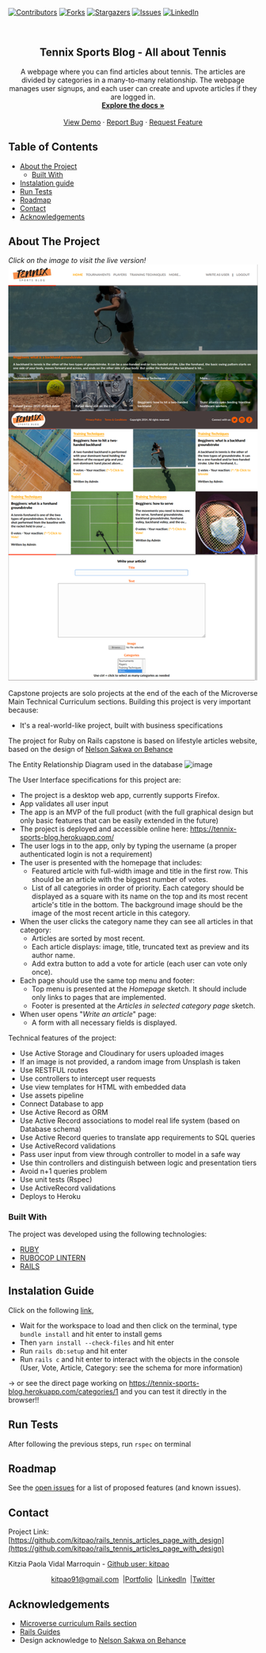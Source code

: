 [![Contributors][contributors-shield]][contributors-url]
[![Forks][forks-shield]][forks-url]
[![Stargazers][stars-shield]][stars-url]
[![Issues][issues-shield]][issues-url]
[![LinkedIn][linkedin-shield]][linkedin-url]

<!-- PROJECT LOGO -->
<br />
<p align="center">
  <h2 align="center"> Tennix Sports Blog - All about Tennis</h2>
  <p align="center">
     A webpage where you can find articles about tennis. The articles are divided by categories in a many-to-many relationship. The webpage manages user signups, and each user can create and upvote articles if they are logged in.
    <br />
    <a href="https://github.com/kitpao/rails_tennis_articles_page_with_design"><strong>Explore the docs »</strong></a>
    <br />
    <br />
    <a href="https://tennix-sports-blog.herokuapp.com/">View Demo</a>
    ·
    <a href="https://github.com/kitpao/rails_tennis_articles_page_with_design/issues">Report Bug</a>
    ·
    <a href="https://github.com/kitpao/rails_tennis_articles_page_with_design/issues">Request Feature</a>
  </p>
</p>

## Table of Contents
* [About the Project](#about-the-project)
  * [Built With](#built-with)
* [Instalation guide](#instalation-guide)
* [Run Tests](#run-tests)
* [Roadmap](#roadmap)
* [Contact](#contact)
* [Acknowledgements](#acknowledgements)
<!-- ABOUT THE PROJECT -->

## About The Project
<em>Click on the image to visit the live version!</em>
[![Product Name Screen Shot][product-screenshot]](https://tennix-sports-blog.herokuapp.com)

Capstone projects are solo projects at the end of the each of the Microverse Main Technical Curriculum sections. Building this project is very important because:

- It's a real-world-like project, built with business specifications

The project for Ruby on Rails capstone is based on lifestyle articles website, based on the design of [Nelson Sakwa on Behance](https://www.behance.net/sakwadesignstudio)

The Entity Relationship Diagram used in the database
![image](https://user-images.githubusercontent.com/53256139/90346832-e0367880-dff1-11ea-8efd-b0e573f259fd.png)


The User Interface specifications for this project are: 
* The project is a desktop web app, currently supports Firefox.
* App validates all user input
* The app is an MVP of the full product (with the full graphical design but only basic features that can be easily extended in the future)
* The project is deployed and accessible online here: https://tennix-sports-blog.herokuapp.com/
* The user logs in to the app, only by typing the username (a proper authenticated login is not a requirement)
* The user is presented with the homepage that includes:
  * Featured article with full-width image and title in the first row. This should be an article with the biggest number of votes.
  * List of all categories in order of priority. Each category should be displayed as a square with its name on the top and its most recent article's title in the bottom. The background image should be the image of the most recent article in this category.
* When the user clicks the category name they can see all articles in that category:
  * Articles are sorted by most recent.
  * Each article displays: image, title, truncated text as preview and its author name.
  * Add extra button to add a vote for article (each user can vote only once).
* Each page should use the same top menu and footer:
  * Top menu is presented at the *Homepage* sketch. It should include only links to pages that are implemented.
  * Footer is presented at the *Articles in selected category page* sketch.
* When user opens "*Write an article*" page:
  * A form with all necessary fields is displayed.

Technical features of the project:
- Use Active Storage and Cloudinary for users uploaded images
- If an image is not provided, a random image from Unsplash is taken
- Use RESTFUL routes
- Use controllers to intercept user requests
- Use view templates for HTML with embedded data
- Use assets pipeline
- Connect Database to app
- Use Active Record as ORM
- Use Active Record associations to model real life system (based on Database schema)
- Use Active Record queries to translate app requirements to SQL queries
- Use ActiveRecord validations
- Pass user input from view through controller to model in a safe way
- Use thin controllers and distinguish between logic and presentation tiers
- Avoid n+1 queries problem
- Use unit tests (Rspec)
- Use ActiveRecord validations
- Deploys to Heroku

### Built With
The project was developed using the following technologies:
- [RUBY](https://www.ruby-lang.org/es/)
- [RUBOCOP LINTERN](https://github.com/microverseinc/linters-config/tree/master/ruby)
- [RAILS](https://rubyonrails.org/)

## Instalation Guide
Click on the following [link](https://gitpod.io/github.com/kitpao/rails_tennis_articles_page_with_design/tree/mvp-branch),

* Wait for the workspace to load and then click on the terminal, type `bundle install` and hit enter to install gems
* Then `yarn install --check-files` and hit enter
* Run `rails db:setup` and hit enter
* Run `rails c` and hit enter to interact with the objects in the console (User, Vote, Article, Category: see the schema for more information)

-> or see the direct page working on https://tennix-sports-blog.herokuapp.com/categories/1 and you can test it directly in the browser!!

## Run Tests
After following the previous steps, run `rspec` on terminal

## Roadmap

See the [open issues](https://github.com/kitpao/rails_tennis_articles_page_with_design/issues) for a list of proposed features (and known issues).

## Contact
<p align="center">

  Project Link: [https://github.com/kitpao/rails_tennis_articles_page_with_design](https://github.com/kitpao/rails_tennis_articles_page_with_design)

<p align="center">

  Kitzia Paola Vidal Marroquin - [Github user: kitpao](https://github.com/kitpao)
</p>
<p align="center" style="display: flex; justify-content: center; align-items: center;">
    <a target="_blank" href="https://mail.google.com/mail/?view=cm&fs=1&tf=1&to=kitpao91@gmail.com">
      kitpao91@gmail.com
    </a> &nbsp; |
    <a target="_blank" href="https://github.com/kitpao/Personal_Projects">
        Portfolio
    </a> &nbsp; |
    <a target="_blank" href="https://www.linkedin.com/in/kitzia-paola-vidal/">
      LinkedIn
    </a> &nbsp; |
    <a target="_blank" href="https://twitter.com/Kitpao1">
      Twitter
    </a>
</p>

## Acknowledgements
- [Microverse curriculum Rails section](https://www.microverse.org/?grsf=6ns691)
- [Rails Guides](https://guides.rubyonrails.org)
- Design acknowledge to [Nelson Sakwa on Behance](https://www.behance.net/sakwadesignstudio)

<!-- MARKDOWN LINKS & IMAGES -->
[contributors-shield]: https://img.shields.io/github/contributors/kitpao/rails_tennis_articles_page_with_design.svg?style=flat-square
[contributors-url]: https://github.com/kitpao/rails_tennis_articles_page_with_design/graphs/contributors
[forks-shield]: https://img.shields.io/github/forks/kitpao/rails_tennis_articles_page_with_design.svg?style=flat-square
[forks-url]: https://github.com/kitpao/rails_tennis_articles_page_with_design/network/members
[stars-shield]: https://img.shields.io/github/stars/kitpao/rails_tennis_articles_page_with_design.svg?style=flat-square
[stars-url]: https://github.com/kitpao/rails_tennis_articles_page_with_design/stargazers
[issues-shield]: https://img.shields.io/github/issues/kitpao/rails_tennis_articles_page_with_design.svg?style=flat-square
[issues-url]: https://github.com/kitpao/rails_tennis_articles_page_with_design/issues
[license-shield]: https://img.shields.io/github/license/kitpao/rails_tennis_articles_page_with_design.svg?style=flat-square
[license-url]: https://github.com/kitpao/rails_tennis_articles_page_with_design/blob/master/LICENSE.txt
[linkedin-shield]: https://img.shields.io/badge/-LinkedIn-black.svg?style=flat-square&logo=linkedin&colorB=555
[linkedin-url]: https://www.linkedin.com/in/kitzia-paola-vidal/
[product-screenshot]: app/assets/images/desktop.png
